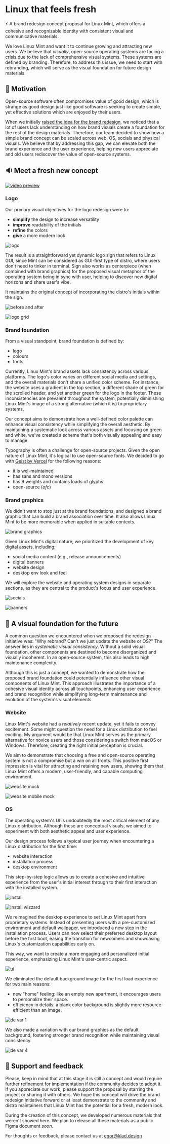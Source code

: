 # Linux that feels fresh

⚡️ A brand redesign concept proposal for Linux Mint, which offers a cohesive and recognizable identity with consistent visual and communicative materials.

We love Linux Mint and want it to continue growing and attracting new users. We believe that _visually_, open-source operating systems are facing a crisis due to the lack of comprehensive visual systems. These systems are defined by branding. Therefore, to address this issue, we need to start with rebranding, which will serve as the visual foundation for future design materials.

## 🤔 Motivation

Open-source software often compromises value of good design, which is strange as good design just like good software is seeking to create simple, yet effective solutions which are enjoyed by their users.

When we initially [raised the idea for the brand redesign](https://github.com/orgs/linuxmint/discussions/36), we noticed that a lot of users lack understanding on how brand visuals create a foundation for the rest of the design materials. Therefore, our team decided to show how a simple brand concept can be scaled across web, OS, socials and physical visuals. We believe that by addressing this gap, we can elevate both the brand experience and the user experience, helping new users appreciate and old users rediscover the value of open-source systems.

## 🔉 Meet a fresh new concept

[![video preview](https://github.com/user-attachments/assets/10616ae2-f036-4d68-9640-b36e34a344dc)](https://vimeo.com/986963350)

### Logo

Our primary visual objectives for the logo redesign were to:
- **simplify** the design to increase versatility
- **improve** readability of the initials
- **refine** the colors
- **give** a more modern look

![logo](https://github.com/user-attachments/assets/c2892357-df3e-4c2f-ae9d-21c22270a41b)

The result is a straightforward yet dynamic logo sign that refers to Linux GUI, since Mint can be considered as GUI-first type of distro, where users don't need to tinker in terminal. Sign also works as centerpiece (when combined with brand graphics) for the proposed visual metaphor of the operating system being in sync with user, helping to discover new digital horizons and share user's vibe. 

It maintains the original concept of incorporating the distro's initials within the sign.

![before and after](https://github.com/user-attachments/assets/f3f9ab40-a5de-451d-b684-9caa50094632)

![logo grid](https://github.com/user-attachments/assets/38a9ba98-4f6c-4b01-8b1b-36d38438078d)

### Brand foundation

From a visual standpoint, brand foundation is defined by:
- logo
- colours
- fonts

Currently, Linux Mint's brand assets lack consistency across various platforms. The logo's color varies on different social media and settings, and the overall materials don't share a unified color scheme. For instance, the website uses a gradient in the top section, a different shade of green for the scrolled header, and yet another green for the logo in the footer. These inconsistencies are prevalent throughout the system, potentially diminishing Linux Mint's image of a strong alternative (which it is) to proprietary systems.

Our concept aims to demonstrate how a well-defined color palette can enhance visual consistency while simplifying the overall aesthetic. By maintaining a systematic look across various assets and focusing on green and white, we've created a scheme that's both visually appealing and easy to manage.

Typography is often a challenge for open-source projects. Given the open nature of Linux Mint, it's logical to use open-source fonts. We decided to go with [Geist by Vercel](https://vercel.com/font) for the following reasons:
- it is wel-maintained
- has sans and mono versions
- has 9 weights and contains loads of glyphs
- open-source (_ofc_)

### Brand graphics

We didn't want to stop just at the brand foundations, and designed a brand graphic that can build a brand association over time. It also allows Linux Mint to be more memorable when applied in suitable contexts.

![brand graphics](https://github.com/user-attachments/assets/063f8917-f7a4-4a35-b739-d5e5f80ab2c2)

Given Linux Mint's digital nature, we prioritized the development of key digital assets, including:
- social media content (e.g., release announcements)
- digital banners
- website design
- desktop env look and feel

We will explore the website and operating system designs in separate sections, as they are central to the product's focus and user experience.

![socials](https://github.com/user-attachments/assets/075577c2-ce19-404a-bb40-1ce553f407b1)

![banners](https://github.com/user-attachments/assets/2d91a67e-5c6f-4a40-bbf8-a820b8596228)

## 👀 A visual foundation for the future

A common question we encountered when we proposed the redesign initiative was: "Why rebrand? Can't we just update the website or OS?" The answer lies in _systematic visual consistency_. Without a solid visual foundation, other components are destined to become disorganized and visually incoherent. In an open-source system, this also leads to high maintenance complexity.

Although this is just a concept, we wanted to demonstrate how the proposed brand foundation could potentially influence other visual components of Linux Mint. This approach illustrates the importance of a cohesive visual identity across all touchpoints, enhancing user experience and brand recognition while simplifying long-term maintenance and evolution of the system's visual elements.

### Website

Linux Mint's website had a _relatively_ recent update, yet it fails to convey excitement. Some might question the need for a Linux distribution to feel exciting. My argument would be that Linux Mint serves as the primary alternative for novice users and those considering a switch from macOS or Windows. Therefore, creating the right initial perception is crucial. 

We aim to demonstrate that choosing a free and open-source operating system is not a compromise but a win on all fronts. This positive first impression is vital for attracting and retaining new users, showing them that Linux Mint offers a modern, user-friendly, and capable computing environment.

![website mock](https://github.com/user-attachments/assets/39ddfcf6-bcf9-41e9-a663-4362d3e95d42)

![website mobile mock](https://github.com/user-attachments/assets/0266117d-ebcf-476c-8c27-f1e3cc957792)

### OS

The operating system's UI is undoubtedly the most critical element of any Linux distribution. Although these are conceptual visuals, we aimed to experiment with both aesthetic appeal and user experience.

Our design process follows a typical user journey when encountering a Linux distribution for the first time:
- website interaction
- installation process
- desktop environment

This step-by-step logic allows us to create a cohesive and intuitive experience from the user's initial interest through to their first interaction with the installed system.

![install](https://github.com/user-attachments/assets/56d0757f-f1f7-4612-ac36-3e2c040e5259)

![install wizzard](https://github.com/user-attachments/assets/139f8944-dce7-43ea-9475-474e74df1f27)

We reimagined the desktop experience to set Linux Mint apart from proprietary systems. Instead of presenting users with a pre-customized environment and default wallpaper, we introduced a new step in the installation process. Users can now select their preferred desktop layout before the first boot, easing the transition for newcomers and showcasing Linux's customization capabilities early on.

This way, we want to create a more engaging and personalized initial experience, emphasizing Linux Mint's user-centric aspect.

![ui](https://github.com/user-attachments/assets/7f4b46b3-8cc7-49cb-9784-22e9381f82cf)

We eliminated the default background image for the first load experience for two main reasons:
- new "home" feeling: like an empty new apartment, it encourages users to personalize their space.
- efficiency in details: a blank color background is slightly more resource-efficient than an image.

![de var 1](https://github.com/user-attachments/assets/2bd465a4-6515-4d6a-bd76-8c8bae2d9f31)

We also made a variation with our brand graphics as the default background, fostering stronger brand recognition while maintaining visual consistency.

![de var 4](https://github.com/user-attachments/assets/1bb544aa-6eb3-4936-beda-4b04ba77443d)


## 🙌 Support and feedback

Please, keep in mind that at this stage it is still a concept and would require further refinement for implementation if the community decides to adopt it. If you appreciate our work, please support the proposal by starring the project or sharing it with others. We hope this concept will drive the brand redesign initiative forward or at least demonstrate to the community and distro maintainers that Linux Mint has the potential for a fresh, modern look.

During the creation of this concept, we developed numerous materials that weren't showed here. We plan to release all these materials as a public Figma document _soon_.

For thoughts or feedback, please contact us at egor@klad.design 
